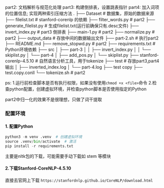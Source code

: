 part2: 文档解析与规范化处理
part3: 构建倒排表，设置跳表指针
part4: 加入词项的位置信息; 实现两种索引压缩方法
.
├── Dataset                 # 数据集，原始的数据来源
├── filelist.txt            # stanford-corenlp 的依赖
├── filter_words.py         # part2
├── generate_filelist.py    # 生成filelist.txt(运行前确保只有.desc文件)
├── invert_index.py         # part3 倒排表
├── main-1.py               # part2
├── normalize.py            # part2
├── output_data             # 存放中间的数据输出文件
├── part-2.sh               # 执行part2
├── README.md
├── remove_stopwd.py        # part2
├── requirements.txt        # Python环境依赖
├── src
│   ├── part-3
│   │   ├── invert_index.py
│   │   └── skiplist.py
│   └── part-4
│       ├── add_pos.py
│       └── skiplist.py
├── stanford-corenlp-4.5.10 # 自然语言分析工具，用于tokenize
├── test                    # 存放part3,part4输出
│   ├── inverted_index.log
│   └── part-4.log
├── test copy
├── test.copy.conll
└── tokenize.sh             # part2

ps: 1.运行前检查脚本是否有执行权限，如果没有使用`chmod +x <file>`命令
2.检查python配置，创建虚拟环境，并检查python脚本是否使用指定的Python

part2中归一化的效果不是很理想，只做了词干提取

### 配置环境
#### 1. 配置Python
``` python
python3 -m venv .venv  # 创建虚拟环境
source .venv/bin/activate  # 激活
pip install -r requirements.txt
```
主要是nltk包的下载，可能需要手动下载如 stem 等模块

#### 2.下载Stanford-CoreNLP-4.5.10
直接去官网上下载
`https://stanfordnlp.github.io/CoreNLP/download.html`